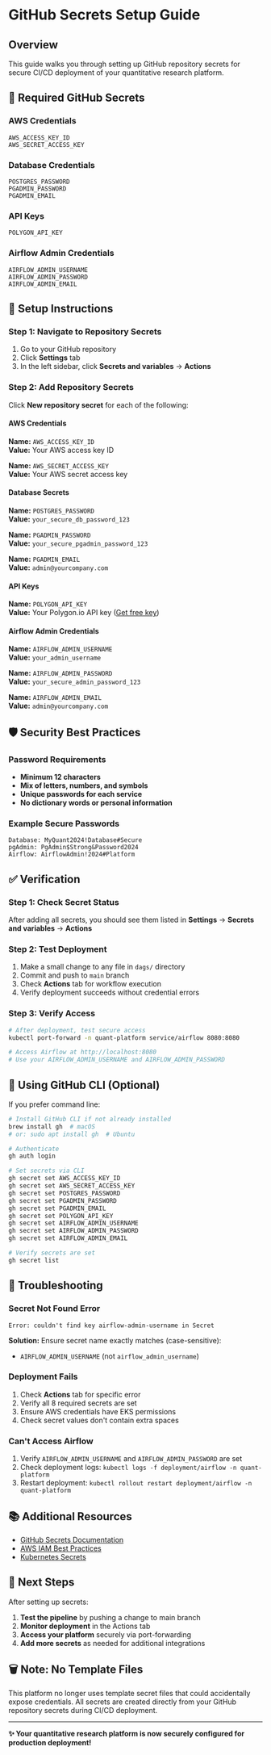 # GitHub Secrets Setup Guide

## Overview

This guide walks you through setting up GitHub repository secrets for secure CI/CD deployment of your quantitative research platform.

## 🔐 Required GitHub Secrets

### AWS Credentials
```
AWS_ACCESS_KEY_ID
AWS_SECRET_ACCESS_KEY
```

### Database Credentials
```
POSTGRES_PASSWORD
PGADMIN_PASSWORD
PGADMIN_EMAIL
```

### API Keys
```
POLYGON_API_KEY
```

### Airflow Admin Credentials
```
AIRFLOW_ADMIN_USERNAME
AIRFLOW_ADMIN_PASSWORD
AIRFLOW_ADMIN_EMAIL
```

## 🚀 Setup Instructions

### Step 1: Navigate to Repository Secrets

1. Go to your GitHub repository
2. Click **Settings** tab
3. In the left sidebar, click **Secrets and variables** → **Actions**

### Step 2: Add Repository Secrets

Click **New repository secret** for each of the following:

#### AWS Credentials
**Name:** `AWS_ACCESS_KEY_ID`  
**Value:** Your AWS access key ID

**Name:** `AWS_SECRET_ACCESS_KEY`  
**Value:** Your AWS secret access key

#### Database Secrets
**Name:** `POSTGRES_PASSWORD`  
**Value:** `your_secure_db_password_123`

**Name:** `PGADMIN_PASSWORD`  
**Value:** `your_secure_pgadmin_password_123`

**Name:** `PGADMIN_EMAIL`  
**Value:** `admin@yourcompany.com`

#### API Keys
**Name:** `POLYGON_API_KEY`  
**Value:** Your Polygon.io API key ([Get free key](https://polygon.io/))

#### Airflow Admin Credentials
**Name:** `AIRFLOW_ADMIN_USERNAME`  
**Value:** `your_admin_username`

**Name:** `AIRFLOW_ADMIN_PASSWORD`  
**Value:** `your_secure_admin_password_123`

**Name:** `AIRFLOW_ADMIN_EMAIL`  
**Value:** `admin@yourcompany.com`

## 🛡️ Security Best Practices

### Password Requirements
- **Minimum 12 characters**
- **Mix of letters, numbers, and symbols**
- **Unique passwords for each service**
- **No dictionary words or personal information**

### Example Secure Passwords
```
Database: MyQuant2024!Database#Secure
pgAdmin: PgAdmin$Strong&Password2024
Airflow: AirflowAdmin!2024#Platform
```

## ✅ Verification

### Step 1: Check Secret Status
After adding all secrets, you should see them listed in **Settings** → **Secrets and variables** → **Actions**

### Step 2: Test Deployment
1. Make a small change to any file in `dags/` directory
2. Commit and push to `main` branch
3. Check **Actions** tab for workflow execution
4. Verify deployment succeeds without credential errors

### Step 3: Verify Access
```bash
# After deployment, test secure access
kubectl port-forward -n quant-platform service/airflow 8080:8080

# Access Airflow at http://localhost:8080
# Use your AIRFLOW_ADMIN_USERNAME and AIRFLOW_ADMIN_PASSWORD
```

## 🔧 Using GitHub CLI (Optional)

If you prefer command line:

```bash
# Install GitHub CLI if not already installed
brew install gh  # macOS
# or: sudo apt install gh  # Ubuntu

# Authenticate
gh auth login

# Set secrets via CLI
gh secret set AWS_ACCESS_KEY_ID
gh secret set AWS_SECRET_ACCESS_KEY  
gh secret set POSTGRES_PASSWORD
gh secret set PGADMIN_PASSWORD
gh secret set PGADMIN_EMAIL
gh secret set POLYGON_API_KEY
gh secret set AIRFLOW_ADMIN_USERNAME
gh secret set AIRFLOW_ADMIN_PASSWORD
gh secret set AIRFLOW_ADMIN_EMAIL

# Verify secrets are set
gh secret list
```

## 🐛 Troubleshooting

### Secret Not Found Error
```
Error: couldn't find key airflow-admin-username in Secret
```
**Solution:** Ensure secret name exactly matches (case-sensitive):
- `AIRFLOW_ADMIN_USERNAME` (not `airflow_admin_username`)

### Deployment Fails
1. Check **Actions** tab for specific error
2. Verify all 8 required secrets are set
3. Ensure AWS credentials have EKS permissions
4. Check secret values don't contain extra spaces

### Can't Access Airflow
1. Verify `AIRFLOW_ADMIN_USERNAME` and `AIRFLOW_ADMIN_PASSWORD` are set
2. Check deployment logs: `kubectl logs -f deployment/airflow -n quant-platform`
3. Restart deployment: `kubectl rollout restart deployment/airflow -n quant-platform`

## 📚 Additional Resources

- [GitHub Secrets Documentation](https://docs.github.com/en/actions/security-guides/encrypted-secrets)
- [AWS IAM Best Practices](https://docs.aws.amazon.com/IAM/latest/UserGuide/best-practices.html)
- [Kubernetes Secrets](https://kubernetes.io/docs/concepts/configuration/secret/)

## 🎯 Next Steps

After setting up secrets:

1. **Test the pipeline** by pushing a change to main branch
2. **Monitor deployment** in the Actions tab
3. **Access your platform** securely via port-forwarding
4. **Add more secrets** as needed for additional integrations

## 🗑️ Note: No Template Files

This platform no longer uses template secret files that could accidentally expose credentials. All secrets are created directly from your GitHub repository secrets during CI/CD deployment.

---

**✨ Your quantitative research platform is now securely configured for production deployment!**